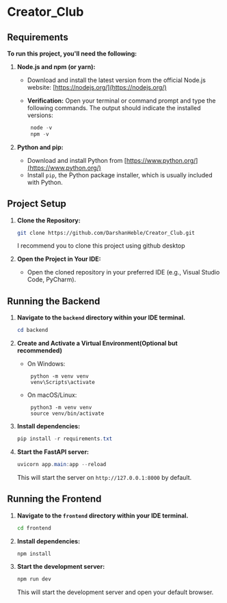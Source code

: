 # **Creator_Club**

## **Requirements**

**To run this project, you'll need the following:**

1. **Node.js and npm (or yarn):**

   - Download and install the latest version from the official Node.js website: [https://nodejs.org/](https://nodejs.org/)
   - **Verification:**
     Open your terminal or command prompt and type the following commands. The output should indicate the installed versions:

     ```powershell
      node -v
      npm -v
     ```

2. **Python and pip:**
   - Download and install Python from [https://www.python.org/](https://www.python.org/)
   - Install `pip`, the Python package installer, which is usually included with Python.

## **Project Setup**

1. **Clone the Repository:**

   ```bash
   git clone https://github.com/DarshanHeble/Creator_Club.git
   ```

   I recommend you to clone this project using github desktop

2. **Open the Project in Your IDE:**
   - Open the cloned repository in your preferred IDE (e.g., Visual Studio Code, PyCharm).

## **Running the Backend**

1. **Navigate to the `backend` directory within your IDE terminal.**

   ```powershell
   cd backend
   ```

2. **Create and Activate a Virtual Environment(Optional but recommended)**

   - On Windows:

     ```
      python -m venv venv
      venv\Scripts\activate
     ```

   - On macOS/Linux:

     ```
      python3 -m venv venv
      source venv/bin/activate
     ```

3. **Install dependencies:**

   ```powershell
   pip install -r requirements.txt
   ```

4. **Start the FastAPI server:**
   ```powershell
   uvicorn app.main:app --reload
   ```
   This will start the server on `http://127.0.0.1:8000` by default.

## **Running the Frontend**

1. **Navigate to the `frontend` directory within your IDE terminal.**

   ```bash
   cd frontend
   ```

2. **Install dependencies:**

   ```bash
   npm install
   ```

3. **Start the development server:**
   ```bash
   npm run dev
   ```
   This will start the development server and open your default browser.
